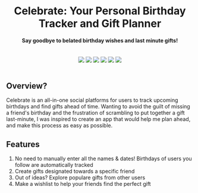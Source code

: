 <div align="center">
    <div id="user-content-toc">
      <summary><h1 style="display: inline-block; margin-bottom: 0">Celebrate: Your Personal Birthday Tracker and Gift Planner</h1></summary>
    </div>
    <h4>Say goodbye to belated birthday wishes and last minute gifts!</h4>
    <br>
    <img src="https://img.shields.io/badge/python-3670A0?style=for-the-badge&logo=python&logoColor=ffdd54"/>
    <img src="https://img.shields.io/badge/Django-092E20?style=for-the-badge&logo=django&logoColor=green"/>
    <img src="https://img.shields.io/badge/react-%2320232a.svg?style=for-the-badge&logo=react&logoColor=%2361DAFB"/>
    <img src="https://img.shields.io/badge/Typescript-%2320232a.svg?style=for-the-badge&logo=typescript&logoColor=blue"/>
    <img src="https://img.shields.io/badge/tailwindcss-%2338B2AC.svg?style=for-the-badge&logo=tailwind-css&logoColor=white"/>
    <img src="https://img.shields.io/badge/PostgreSQL-336791?style=for-the-badge&logo=postgresql&logoColor=white"/>
    <br><br>
</div>

## Overview?

Celebrate is an all-in-one social platforms for users to track upcoming birthdays and find gifts ahead of time. Wanting to avoid the guilt of missing a friend's birthday and the frustration of scrambling to put together a gift last-minute, I was inspired to create an app that would help me plan ahead, and make this process as easy as possible.

## Features
1. No need to manually enter all the names & dates! Birthdays of users you follow are automatically tracked
2. Create gifts designated towards a specific friend
3. Out of ideas? Explore populare gifts from other users
4. Make a wishlist to help your friends find the perfect gift

